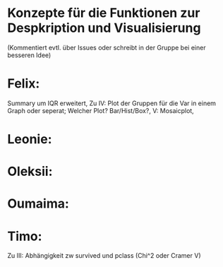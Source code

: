 # Konzepte für die Funktionen zur Despkription und Visualisierung

(Kommentiert evtl. über Issues oder schreibt in der Gruppe bei einer besseren Idee)

# Felix:

Summary um IQR erweitert, Zu IV: Plot der Gruppen für die Var in einem Graph oder seperat; Welcher Plot? Bar/Hist/Box?, V: Mosaicplot,

# Leonie:

# Oleksii:

# Oumaima:

# Timo:

Zu III: Abhängigkeit zw survived und pclass (Chi^2 oder Cramer V)
